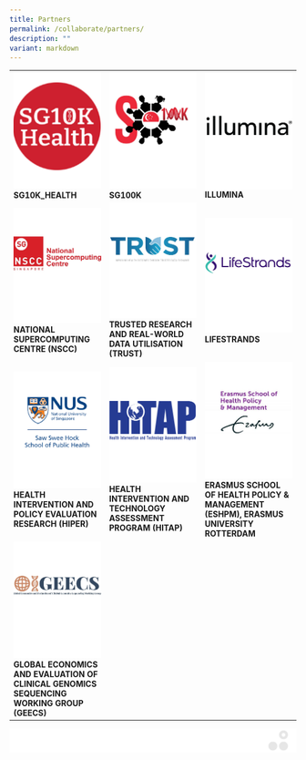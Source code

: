 ```yaml
---
title: Partners
permalink: /collaborate/partners/
description: ""
variant: markdown
---
```

<table>
	<tbody>
		<tr>
			<td style="width:33%">
				<a href="/partners/sg10k/">
				<img src="/images/Collaborate/Partners/partnerlogo2.png">
				</a>
				<b>SG10K_HEALTH</b>
			</td>
			<td style="width:33%">
				<a href="/partners/sg100k/">
				<img src="/images/Collaborate/Partners/sg100k-logo.png">
				</a>
				<b>SG100K</b>
			</td>
			<td style="width:33%">
				<a href="/partners/illumina/">
				<img src="/images/Collaborate/Partners/ilmn_logo_2021_bw.png" align="center">
				</a>
				<b>ILLUMINA</b>
			</td>
		</tr>
		<tr>
			<td style="width:33%">
				<a href="/partners/national-supercomputing-centre-nscc/">
				<img src="/images/Collaborate/Partners/national-supercomputing.jpg">
				</a>
				<b>NATIONAL SUPERCOMPUTING CENTRE (NSCC)</b>
			</td>
			<td style="width:33%">
				<a href="/partners/trust/">
				<img src="/images/Collaborate/Partners/trust_subpage_featured.jpg">
				</a>
				<b>TRUSTED RESEARCH AND REAL-WORLD DATA UTILISATION (TRUST)</b>
			</td>
			<td style="width:33%">
				<a href="/partners/lifestrands/">
				<img src="/images/Collaborate/Partners/lifestrands_logo-01_small.jpeg">
				</a>
				<b>LIFESTRANDS</b>
			</td>
		</tr>
		<tr>
			<td style="width:33%">
				<a href="/partners/health-intervention-and-policy-evaluation-research-hiper/">
				<img src="/images/Collaborate/Partners/sawsweehockschoolofpublichealth_v_no-background.png">
				</a>
				<b>HEALTH INTERVENTION AND POLICY EVALUATION RESEARCH (HIPER)</b>
			</td>
			<td style="width:33%">
				<a href="/partners/health-intervention-and-technology-assessment-program-hitap/">
				<img src="/images/Collaborate/Partners/hitap-logo1.png">
				</a>
				<b>HEALTH INTERVENTION AND TECHNOLOGY ASSESSMENT PROGRAM (HITAP)</b>
			</td>
			<td style="width:33%">
				<a href="/partners/erasmus-school-of-health-policy-management-eshpm-erasmus-university-rotterdam/">
				<img src="/images/Collaborate/Partners/eur_eshpm_endorse_rgb_2400_colour-1.jpg">
				</a>
				<b>ERASMUS SCHOOL OF HEALTH POLICY &amp; MANAGEMENT (ESHPM), ERASMUS UNIVERSITY ROTTERDAM</b>
			</td>
		</tr>
		<tr>
			<td style="width:33%">
				<a href="/partners/global-economics-and-evaluation-of-clinical-genomics-sequencing-working-group-geecs/">
				<img src="/images/Collaborate/Partners/geecs_logo.jpg">
				</a>
				<b>GLOBAL ECONOMICS AND EVALUATION OF CLINICAL GENOMICS SEQUENCING WORKING GROUP (GEECS)</b>
			</td>
		</tr>
	</tbody>
</table>

![](/images/Banners/banners_page%20footer%203%20-%20grey.png)